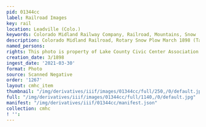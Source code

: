 ```yaml
---
pid: 01344cc
label: Railroad Images
key: rail
location: Leadville (Colo.)
keywords: Colorado Midland Railway Company, Railroad, Mountains, Snow
description: Colorado Midland Railroad, Rotary Snow Plow March 1898 (Tabor home)
named_persons: 
rights: This photo is property of Lake County Civic Center Association.
creation_date: 3/1898
ingest_date: '2021-03-30'
format: Photo
source: Scanned Negative
order: '1267'
layout: cmhc_item
thumbnail: "/img/derivatives/iiif/images/01344cc/full/250,/0/default.jpg"
full: "/img/derivatives/iiif/images/01344cc/full/1140,/0/default.jpg"
manifest: "/img/derivatives/iiif/01344cc/manifest.json"
collection: cmhc
! '': 
---
```

